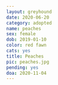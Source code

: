 ```yaml
---
layout: greyhound
date: 2020-06-20
category: adopted
name: peaches
sex: female
dob: 2019-01-10
color: red fawn
cats: yes
title: Peaches
pic: peaches.jpg
pending: yes
doa: 2020-11-04
---
```


